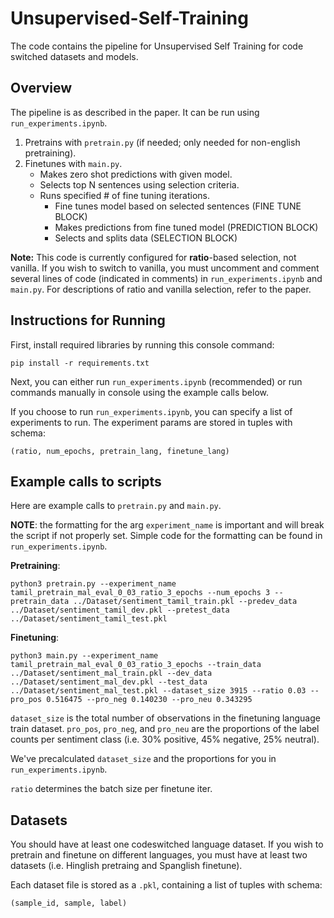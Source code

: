 # Unsupervised-Self-Training

The code contains the pipeline for Unsupervised Self Training for code switched datasets and models.

<!-- Run the main.py file to run the pipeline. The pipeline very closely resembles the pipeline described in the paper. The code is split into the following steps: -->

## Overview

The pipeline is as described in the paper. It can be run using `run_experiments.ipynb`.

1. Pretrains with `pretrain.py` (if needed; only needed for non-english pretraining).
2. Finetunes with `main.py`.
    - Makes zero shot predictions with given model.
    - Selects top N sentences using selection criteria.
    - Runs specified # of fine tuning iterations.
        - Fine tunes model based on selected sentences (FINE TUNE BLOCK)
        - Makes predictions from fine tuned model (PREDICTION BLOCK)
        - Selects and splits data (SELECTION BLOCK)

**Note:** This code is currently configured for **ratio**-based selection, not vanilla. If you wish to switch to vanilla, you must uncomment and comment several lines of code (indicated in comments) in `run_experiments.ipynb` and `main.py`. For descriptions of ratio and vanilla selection, refer to the paper.

## Instructions for Running

First, install required libraries by running this console command:

```
pip install -r requirements.txt
```

Next, you can either run `run_experiments.ipynb` (recommended) or run commands manually in console using the example calls below.

If you choose to run `run_experiments.ipynb`, you can specify a list of experiments to run. The experiment params are stored in tuples with schema:

```
(ratio, num_epochs, pretrain_lang, finetune_lang)
```

## Example calls to scripts
Here are example calls to `pretrain.py` and `main.py`.

**NOTE**: the formatting for the arg `experiment_name` is important and will break the script if not properly set. Simple code for the formatting can be found in `run_experiments.ipynb`.

**Pretraining**:
```
python3 pretrain.py --experiment_name tamil_pretrain_mal_eval_0_03_ratio_3_epochs --num_epochs 3 --pretrain_data ../Dataset/sentiment_tamil_train.pkl --predev_data ../Dataset/sentiment_tamil_dev.pkl --pretest_data ../Dataset/sentiment_tamil_test.pkl
```

**Finetuning**:
```
python3 main.py --experiment_name tamil_pretrain_mal_eval_0_03_ratio_3_epochs --train_data ../Dataset/sentiment_mal_train.pkl --dev_data ../Dataset/sentiment_mal_dev.pkl --test_data ../Dataset/sentiment_mal_test.pkl --dataset_size 3915 --ratio 0.03 --pro_pos 0.516475 --pro_neg 0.140230 --pro_neu 0.343295
```

`dataset_size` is the total number of observations in the finetuning language train dataset. `pro_pos`, `pro_neg`, and `pro_neu` are the proportions of the label counts per sentiment class (i.e. 30% positive, 45% negative, 25% neutral). 

We've precalculated `dataset_size` and the proportions for you in `run_experiments.ipynb`.

`ratio` determines the batch size per finetune iter.

## Datasets
You should have at least one codeswitched language dataset. If you wish to pretrain and finetune on different languages, you must have at least two datasets (i.e. Hinglish pretraing and Spanglish finetune). 

Each dataset file is stored as a `.pkl`, containing a list of tuples with schema:

```
(sample_id, sample, label)
```